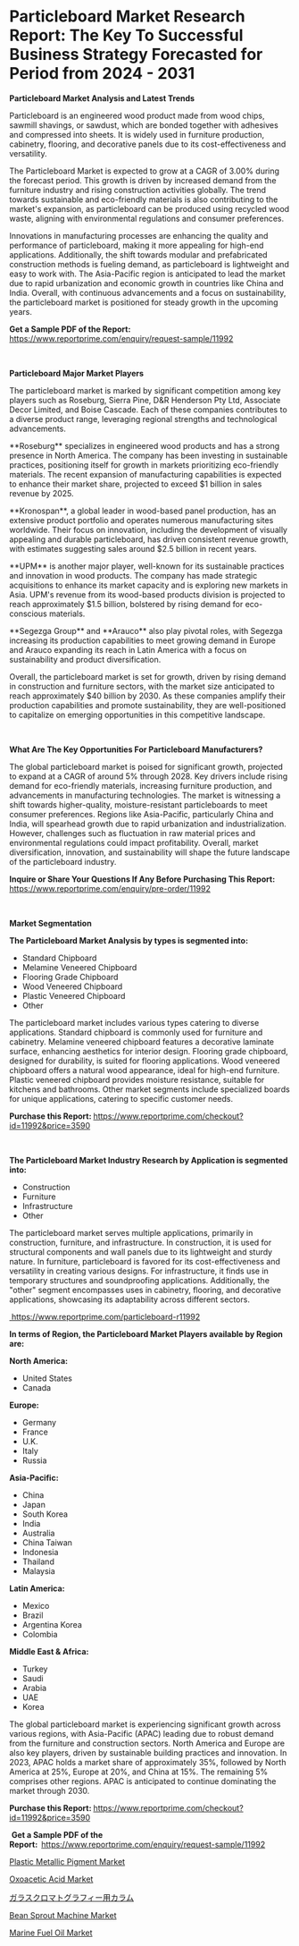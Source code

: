 <p><h1>Particleboard Market Research Report: The Key To Successful Business Strategy Forecasted for Period from 2024 - 2031</h1></p><p><strong>Particleboard Market Analysis and Latest Trends</strong></p>
<p><p>Particleboard is an engineered wood product made from wood chips, sawmill shavings, or sawdust, which are bonded together with adhesives and compressed into sheets. It is widely used in furniture production, cabinetry, flooring, and decorative panels due to its cost-effectiveness and versatility.</p><p>The Particleboard Market is expected to grow at a CAGR of 3.00% during the forecast period. This growth is driven by increased demand from the furniture industry and rising construction activities globally. The trend towards sustainable and eco-friendly materials is also contributing to the market's expansion, as particleboard can be produced using recycled wood waste, aligning with environmental regulations and consumer preferences.</p><p>Innovations in manufacturing processes are enhancing the quality and performance of particleboard, making it more appealing for high-end applications. Additionally, the shift towards modular and prefabricated construction methods is fueling demand, as particleboard is lightweight and easy to work with. The Asia-Pacific region is anticipated to lead the market due to rapid urbanization and economic growth in countries like China and India. Overall, with continuous advancements and a focus on sustainability, the particleboard market is positioned for steady growth in the upcoming years.</p></p>
<p><strong>Get a Sample PDF of the Report:&nbsp;</strong> <a href="https://www.reportprime.com/enquiry/request-sample/11992">https://www.reportprime.com/enquiry/request-sample/11992</a></p>
<p>&nbsp;</p>
<p><strong>Particleboard Major Market Players</strong></p>
<p><p>The particleboard market is marked by significant competition among key players such as Roseburg, Sierra Pine, D&R Henderson Pty Ltd, Associate Decor Limited, and Boise Cascade. Each of these companies contributes to a diverse product range, leveraging regional strengths and technological advancements.</p><p>**Roseburg** specializes in engineered wood products and has a strong presence in North America. The company has been investing in sustainable practices, positioning itself for growth in markets prioritizing eco-friendly materials. The recent expansion of manufacturing capabilities is expected to enhance their market share, projected to exceed $1 billion in sales revenue by 2025.</p><p>**Kronospan**, a global leader in wood-based panel production, has an extensive product portfolio and operates numerous manufacturing sites worldwide. Their focus on innovation, including the development of visually appealing and durable particleboard, has driven consistent revenue growth, with estimates suggesting sales around $2.5 billion in recent years.</p><p>**UPM** is another major player, well-known for its sustainable practices and innovation in wood products. The company has made strategic acquisitions to enhance its market capacity and is exploring new markets in Asia. UPM's revenue from its wood-based products division is projected to reach approximately $1.5 billion, bolstered by rising demand for eco-conscious materials.</p><p>**Segezga Group** and **Arauco** also play pivotal roles, with Segezga increasing its production capabilities to meet growing demand in Europe and Arauco expanding its reach in Latin America with a focus on sustainability and product diversification.</p><p>Overall, the particleboard market is set for growth, driven by rising demand in construction and furniture sectors, with the market size anticipated to reach approximately $40 billion by 2030. As these companies amplify their production capabilities and promote sustainability, they are well-positioned to capitalize on emerging opportunities in this competitive landscape.</p></p>
<p>&nbsp;</p>
<p><strong>What Are The Key Opportunities For Particleboard Manufacturers?</strong></p>
<p><p>The global particleboard market is poised for significant growth, projected to expand at a CAGR of around 5% through 2028. Key drivers include rising demand for eco-friendly materials, increasing furniture production, and advancements in manufacturing technologies. The market is witnessing a shift towards higher-quality, moisture-resistant particleboards to meet consumer preferences. Regions like Asia-Pacific, particularly China and India, will spearhead growth due to rapid urbanization and industrialization. However, challenges such as fluctuation in raw material prices and environmental regulations could impact profitability. Overall, market diversification, innovation, and sustainability will shape the future landscape of the particleboard industry.</p></p>
<p><strong>Inquire or Share Your Questions If Any Before Purchasing This Report:</strong> <a href="https://www.reportprime.com/enquiry/pre-order/11992">https://www.reportprime.com/enquiry/pre-order/11992</a></p>
<p>&nbsp;</p>
<p><strong>Market Segmentation</strong></p>
<p><strong>The Particleboard Market Analysis by types is segmented into:</strong></p>
<p><ul><li>Standard Chipboard</li><li>Melamine Veneered Chipboard</li><li>Flooring Grade Chipboard</li><li>Wood Veneered Chipboard</li><li>Plastic Veneered Chipboard</li><li>Other</li></ul></p>
<p><p>The particleboard market includes various types catering to diverse applications. Standard chipboard is commonly used for furniture and cabinetry. Melamine veneered chipboard features a decorative laminate surface, enhancing aesthetics for interior design. Flooring grade chipboard, designed for durability, is suited for flooring applications. Wood veneered chipboard offers a natural wood appearance, ideal for high-end furniture. Plastic veneered chipboard provides moisture resistance, suitable for kitchens and bathrooms. Other market segments include specialized boards for unique applications, catering to specific customer needs.</p></p>
<p><strong>Purchase this Report:&nbsp;</strong><a href="https://www.reportprime.com/checkout?id=11992&price=3590">https://www.reportprime.com/checkout?id=11992&price=3590</a></p>
<p>&nbsp;</p>
<p><strong>The Particleboard Market Industry Research by Application is segmented into:</strong></p>
<p><ul><li>Construction</li><li>Furniture</li><li>Infrastructure</li><li>Other</li></ul></p>
<p><p>The particleboard market serves multiple applications, primarily in construction, furniture, and infrastructure. In construction, it is used for structural components and wall panels due to its lightweight and sturdy nature. In furniture, particleboard is favored for its cost-effectiveness and versatility in creating various designs. For infrastructure, it finds use in temporary structures and soundproofing applications. Additionally, the "other" segment encompasses uses in cabinetry, flooring, and decorative applications, showcasing its adaptability across different sectors.</p></p>
<p><a href="https://www.reportprime.com/particleboard-r11992">&nbsp;https://www.reportprime.com/particleboard-r11992</a></p>
<p><strong>In terms of Region, the Particleboard Market Players available by Region are:</strong></p>
<p>
    <p> <strong> North America: </strong>
        <ul>
            <li>United States</li>
            <li>Canada</li>
        </ul>
        </p> 
    <p> <strong> Europe: </strong>
        <ul>
            <li>Germany</li>
            <li>France</li>
            <li>U.K.</li>
            <li>Italy</li>
            <li>Russia</li>
        </ul>
        </p> 
    <p> <strong> Asia-Pacific: </strong>
        <ul>
            <li>China</li>
            <li>Japan</li>
            <li>South Korea</li>
            <li>India</li>
            <li>Australia</li>
            <li>China Taiwan</li>
            <li>Indonesia</li>
            <li>Thailand</li>
            <li>Malaysia</li>
        </ul>
        </p> 
    <p> <strong> Latin America: </strong>
        <ul>
            <li>Mexico</li>
            <li>Brazil</li>
            <li>Argentina Korea</li>
            <li>Colombia</li>
        </ul>
        </p> 
    <p> <strong> Middle East & Africa: </strong>
        <ul>
            <li>Turkey</li>
            <li>Saudi</li>
            <li>Arabia</li>
            <li>UAE</li>
            <li>Korea</li>
        </ul>
    </p>
    </p>
<p><p>The global particleboard market is experiencing significant growth across various regions, with Asia-Pacific (APAC) leading due to robust demand from the furniture and construction sectors. North America and Europe are also key players, driven by sustainable building practices and innovation. In 2023, APAC holds a market share of approximately 35%, followed by North America at 25%, Europe at 20%, and China at 15%. The remaining 5% comprises other regions. APAC is anticipated to continue dominating the market through 2030.</p></p>
<p><strong>Purchase this Report: </strong><a href="https://www.reportprime.com/checkout?id=11992&price=3590">https://www.reportprime.com/checkout?id=11992&price=3590</a></p>
<p>&nbsp;<strong>Get a Sample PDF of the Report:&nbsp;&nbsp;</strong><a href="https://www.reportprime.com/enquiry/request-sample/11992">https://www.reportprime.com/enquiry/request-sample/11992</a></p>
<p><strong></strong></p>
<p><p><a href="https://issuu.com/reportprime-2/docs/plastic-metallic-pigment-market-siz_117c46d96309bc">Plastic Metallic Pigment Market</a></p><p><a href="https://github.com/sofayahoo2023/Market-Research-Report-List-6/blob/main/oxoacetic-acid-market.md">Oxoacetic Acid Market</a></p><p><a href="https://medium.com/@rosaleen41t7a/%E3%82%AC%E3%83%A9%E3%82%B9%E3%82%AF%E3%83%AD%E3%83%9E%E3%83%88%E3%82%B0%E3%83%A9%E3%83%95%E3%82%A3%E3%83%BC%E3%82%AB%E3%83%A9%E3%83%A0%E7%94%A3%E6%A5%AD%E3%81%AB%E9%96%A2%E3%81%99%E3%82%8B%E6%B4%9E%E5%AF%9F-2031%E5%B9%B4%E3%81%BE%E3%81%A7%E3%81%AE%E5%B8%82%E5%A0%B4%E3%81%AE%E8%B2%A1%E5%8B%99%E7%8A%B6%E6%B3%81-%E5%B8%82%E5%A0%B4%E8%A6%8F%E6%A8%A1-%E5%8F%8E%E7%9B%8A%E5%88%86%E6%9E%90-df474583d6f6">ガラスクロマトグラフィー用カラム</a></p><p><a href="https://medium.com/@stephen.russell7684/global-bean-sprout-machine-market-size-and-market-trends-analysis-by-regional-outlook-competitive-d4c88977c6e7">Bean Sprout Machine Market</a></p><p><a href="https://github.com/joannesouthgate/Market-Research-Report-List-4/blob/main/marine-fuel-oil-market.md">Marine Fuel Oil Market</a></p></p>